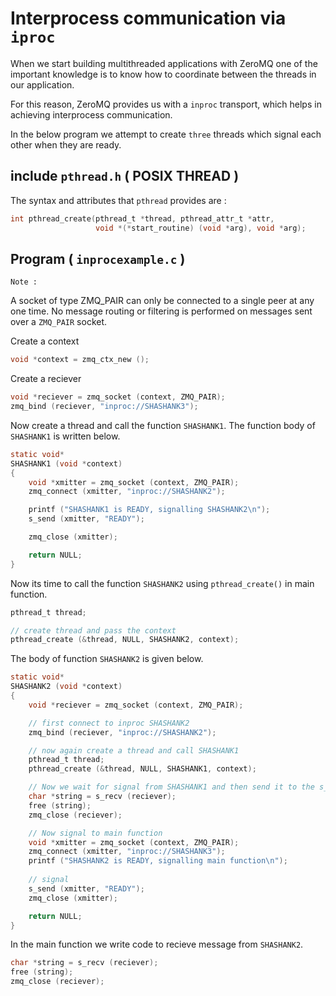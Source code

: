 # Interprocess communication via `iproc`

When we start building multithreaded applications with ZeroMQ one of the important knowledge is to know how to coordinate between the threads in our application.

For this reason, ZeroMQ provides us with a `inproc` transport, which helps in achieving interprocess communication.

In the below program we attempt to create `three` threads which signal each other when they are ready.

## include `pthread.h` ( POSIX THREAD )

The syntax and attributes that `pthread` provides are : 

```c
int pthread_create(pthread_t *thread, pthread_attr_t *attr,
                   void *(*start_routine) (void *arg), void *arg);
```

## Program ( `inprocexample.c` )

`Note : `

 A socket of type ZMQ_PAIR can only be connected to a single peer at any one time. No message routing or filtering is performed on messages sent over a `ZMQ_PAIR` socket.

Create a context
```c
void *context = zmq_ctx_new ();
```

Create a reciever
```c
void *reciever = zmq_socket (context, ZMQ_PAIR);
zmq_bind (reciever, "inproc://SHASHANK3");
```

Now create a thread and call the function `SHASHANK1`. The function body of `SHASHANK1` is written below.

```c
static void*
SHASHANK1 (void *context)
{
    void *xmitter = zmq_socket (context, ZMQ_PAIR);
    zmq_connect (xmitter, "inproc://SHASHANK2");

    printf ("SHASHANK1 is READY, signalling SHASHANK2\n");
    s_send (xmitter, "READY");

    zmq_close (xmitter);

    return NULL;
}
```

Now its time to call the function `SHASHANK2` using `pthread_create()` in main function.

```c
pthread_t thread;

// create thread and pass the context
pthread_create (&thread, NULL, SHASHANK2, context);
```

The body of function `SHASHANK2` is given below.

```c
static void*
SHASHANK2 (void *context)
{
    void *reciever = zmq_socket (context, ZMQ_PAIR);

    // first connect to inproc SHASHANK2
    zmq_bind (reciever, "inproc://SHASHANK2");

    // now again create a thread and call SHASHANK1
    pthread_t thread;
    pthread_create (&thread, NULL, SHASHANK1, context);

    // Now we wait for signal from SHASHANK1 and then send it to the s_recv() in main function
    char *string = s_recv (reciever);
    free (string);
    zmq_close (reciever);

    // Now signal to main function
    void *xmitter = zmq_socket (context, ZMQ_PAIR);
    zmq_connect (xmitter, "inproc://SHASHANK3");
    printf ("SHASHANK2 is READY, signalling main function\n");
    
    // signal
    s_send (xmitter, "READY");
    zmq_close (xmitter);

    return NULL;
}
```

In the main function we write code to recieve message from `SHASHANK2`.

```c
char *string = s_recv (reciever);
free (string);
zmq_close (reciever);
```